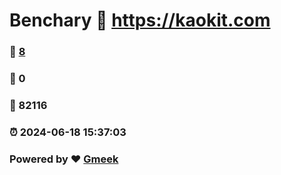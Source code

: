 # Benchary :link: https://kaokit.com 
### :page_facing_up: [8](https://kaokit.com/tag.html) 
### :speech_balloon: 0 
### :hibiscus: 82116 
### :alarm_clock: 2024-06-18 15:37:03 
### Powered by :heart: [Gmeek](https://github.com/Meekdai/Gmeek)

